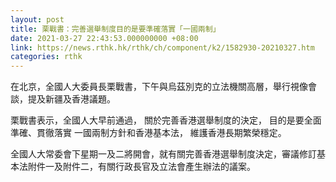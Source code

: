 ```yaml
---
layout: post
title: 栗戰書：完善選舉制度目的是要準確落實「一國兩制」
date: 2021-03-27 22:43:53.000000000 +08:00
link: https://news.rthk.hk/rthk/ch/component/k2/1582930-20210327.htm
categories: rthk
---
```


在北京，全國人大委員長栗戰書，下午與烏茲別克的立法機關高層，舉行視像會談，提及新疆及香港議題。

栗戰書表示，全國人大早前通過， 關於完善香港選舉制度的決定， 目的是要全面準確、貫徹落實 一國兩制方針和香港基本法， 維護香港長期繁榮穩定。

全國人大常委會下星期一及二將開會，就有關完善香港選舉制度決定，審議修訂基本法附件一及附件二，有關行政長官及立法會產生辦法的議案。

